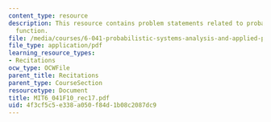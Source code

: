 ```yaml
---
content_type: resource
description: This resource contains problem statements related to probability mass
  function.
file: /media/courses/6-041-probabilistic-systems-analysis-and-applied-probability-fall-2010/4f3cf5c5e338a050f84d1b08c2087dc9_MIT6_041F10_rec17.pdf
file_type: application/pdf
learning_resource_types:
- Recitations
ocw_type: OCWFile
parent_title: Recitations
parent_type: CourseSection
resourcetype: Document
title: MIT6_041F10_rec17.pdf
uid: 4f3cf5c5-e338-a050-f84d-1b08c2087dc9
---
```

